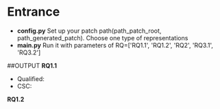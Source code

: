 # Entrance
* **config.py** Set up your patch path(path_patch_root, path_generated_patch). Choose one type of representations 
* **main.py** Run it with parameters of RQ=['RQ1.1', 'RQ1.2', 'RQ2', 'RQ3.1', 'RQ3.2']

##OUTPUT
**RQ1.1**
* Qualified: 
* CSC:

**RQ1.2**
